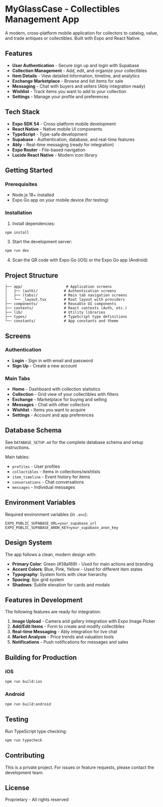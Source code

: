 # MyGlassCase - Collectibles Management App

A modern, cross-platform mobile application for collectors to catalog, value, and trade antiques or collectibles. Built with Expo and React Native.

## Features

- **User Authentication** - Secure sign up and login with Supabase
- **Collection Management** - Add, edit, and organize your collectibles
- **Item Details** - View detailed information, timeline, and analytics
- **Exchange Marketplace** - Browse and list items for sale
- **Messaging** - Chat with buyers and sellers (Ably integration ready)
- **Wishlist** - Track items you want to add to your collection
- **Settings** - Manage your profile and preferences

## Tech Stack

- **Expo SDK 54** - Cross-platform mobile development
- **React Native** - Native mobile UI components
- **TypeScript** - Type-safe development
- **Supabase** - Authentication, database, and real-time features
- **Ably** - Real-time messaging (ready for integration)
- **Expo Router** - File-based navigation
- **Lucide React Native** - Modern icon library

## Getting Started

### Prerequisites

- Node.js 18+ installed
- Expo Go app on your mobile device (for testing)

### Installation

1. Install dependencies:
```bash
npm install
```

3. Start the development server:
```bash
npm run dev
```

4. Scan the QR code with Expo Go (iOS) or the Expo Go app (Android)

## Project Structure

```
├── app/                    # Application screens
│   ├── (auth)/            # Authentication screens
│   ├── (tabs)/            # Main tab navigation screens
│   └── _layout.tsx        # Root layout with providers
├── components/            # Reusable UI components
├── contexts/              # React contexts (Auth, etc.)
├── lib/                   # Utility libraries
├── types/                 # TypeScript type definitions
└── constants/             # App constants and theme
```

## Screens

### Authentication
- **Login** - Sign in with email and password
- **Sign Up** - Create a new account

### Main Tabs
- **Home** - Dashboard with collection statistics
- **Collection** - Grid view of your collectibles with filters
- **Exchange** - Marketplace for buying and selling
- **Messages** - Chat with other collectors
- **Wishlist** - Items you want to acquire
- **Settings** - Account and app preferences

## Database Schema

See `DATABASE_SETUP.md` for the complete database schema and setup instructions.

Main tables:
- `profiles` - User profiles
- `collectibles` - Items in collections/wishlists
- `item_timeline` - Event history for items
- `conversations` - Chat conversations
- `messages` - Individual messages

## Environment Variables

Required environment variables (in `.env`):

```
EXPO_PUBLIC_SUPABASE_URL=your_supabase_url
EXPO_PUBLIC_SUPABASE_ANON_KEY=your_supabase_anon_key
```

## Design System

The app follows a clean, modern design with:
- **Primary Color**: Green (#38a169) - Used for main actions and branding
- **Accent Colors**: Blue, Pink, Yellow - Used for different item states
- **Typography**: System fonts with clear hierarchy
- **Spacing**: 8px grid system
- **Shadows**: Subtle elevation for cards and modals

## Features in Development

The following features are ready for integration:

1. **Image Upload** - Camera and gallery integration with Expo Image Picker
2. **Add/Edit Items** - Form to create and modify collectibles
3. **Real-time Messaging** - Ably integration for live chat
4. **Market Analysis** - Price trends and valuation tools
5. **Notifications** - Push notifications for messages and sales

## Building for Production

### iOS
```bash
npm run build:ios
```

### Android
```bash
npm run build:android
```

## Testing

Run TypeScript type checking:
```bash
npm run typecheck
```

## Contributing

This is a private project. For issues or feature requests, please contact the development team.

## License

Proprietary - All rights reserved
